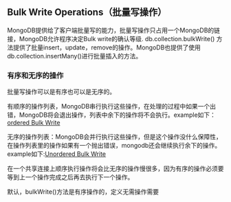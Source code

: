 ## Bulk Write Operations（批量写操作）

MongoDB提供给了客户端批量写的能力，批量写操作只占用一个MongoDB的链接，MongoDB允许程序决定Bulk write的确认等级.
db.collection.bulkWrite() 方法提供了批量insert，update，remove的操作。MongoDB也提供了使用db.collection.insertMany()进行批量插入的方法。

### 有序和无序的操作
批量写操作可以是有序也可以是无序的。

有顺序的操作列表，MongoDB串行执行这些操作，在处理的过程中如果一个出错，MongoDB将会退出操作，列表中余下的操作将不会执行。example如下：
[ordered Bulk Write](https://docs.mongodb.com/manual/reference/method/db.collection.bulkWrite/#bulkwrite-example-bulk-write-operation)

无序的操作列表：MongoDB会并行执行这些操作，但是这个操作没什么保障性，在操作列表里的操作如果有一个抛出错误，mongodb还会继续执行余下的操作。
example如下:[Unordered Bulk Write](https://docs.mongodb.com/manual/reference/method/db.collection.bulkWrite/#bulkwrite-example-unordered-bulk-write)

在一个共享连接上顺序执行操作将会比无序的操作慢很多，因为有序的操作必须要等到上一个操作完成之后再去执行下一个操作。

默认，bulkWrite()方法是有序操作的，定义无需操作需要
